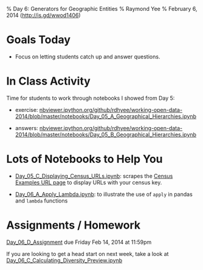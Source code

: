 % Day 6:  Generators for Geographic Entities
% Raymond Yee 
% February  6, 2014 (<http://is.gd/wwod1406>)

# Goals Today

* Focus on letting students catch up and answer questions.

# In Class Activity

Time for students to work through notebooks I showed from Day 5:

 * exercise:
[nbviewer.ipython.org/github/rdhyee/working-open-data-2014/blob/master/notebooks/Day_05_A_Geographical_Hierarchies.ipynb](http://nbviewer.ipython.org/github/rdhyee/working-open-data-2014/blob/master/notebooks/Day_05_A_Geographical_Hierarchies.ipynb)

* answers:
  [nbviewer.ipython.org/github/rdhyee/working-open-data-2014/blob/master/notebooks/Day_05_B_Geographical_Hierarchies.ipynb](http://nbviewer.ipython.org/github/rdhyee/working-open-data-2014/blob/master/notebooks/Day_05_B_Geographical_Hierarchies.ipynb)

# Lots of Notebooks to Help You

* [Day_05_C_Displaying_Census_URLs.ipynb](http://nbviewer.ipython.org/github/rdhyee/working-open-data-2014/blob/master/notebooks/Day_05_C_Displaying_Census_URLs.ipynb):
scrapes the
[Census Examples URL page](http://api.census.gov/data/2010/sf1/geo.html)
to display URLs with your census key.

*
  [Day_06_A_Apply_Lambda.ipynb](http://nbviewer.ipython.org/github/rdhyee/working-open-data-2014/blob/master/notebooks/Day_06_A_Apply_Lambda.ipynb):
  to illustrate the use of `apply` in pandas and `lambda` functions



# Assignments / Homework

[Day_06_D_Assignment](https://bcourses.berkeley.edu/courses/1189091/assignments/4634716)
due Friday Feb 14, 2014 at 11:59pm

If you are looking to get a head start on next week, take a look at [Day_06_C_Calculating_Diversity_Preview.ipynb](http://nbviewer.ipython.org/github/rdhyee/working-open-data-2014/blob/master/notebooks/Day_06_C_Calculating_Diversity_Preview.ipynb)
